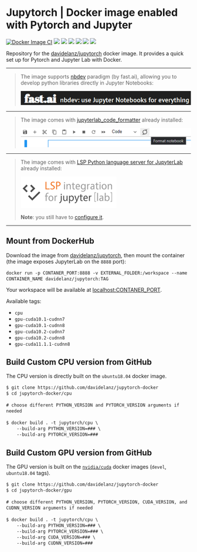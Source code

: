 # Jupytorch | Docker image enabled with Pytorch and Jupyter

[![Docker Image CI](https://github.com/Davidelanz/jupytorch-docker/actions/workflows/docker-image.yml/badge.svg)](https://github.com/Davidelanz/jupytorch-docker/actions/workflows/docker-image.yml)
[![](https://img.shields.io/badge/Ubuntu-18.04-orange)](https://releases.ubuntu.com/20.04/)
[![](https://img.shields.io/badge/Python-3.7-yellow)](https://www.python.org/downloads/release/python-370/)
[![](https://img.shields.io/badge/MiniConda-yes-green)](https://docs.conda.io/en/latest/miniconda.html)
[![](https://img.shields.io/badge/PyTorch-1.8.1-green)](https://github.com/pytorch/pytorch/releases/tag/v1.8.1)
[![](https://img.shields.io/badge/CPU_only-yes-green)](#)
[![](https://img.shields.io/badge/CUDA-10.1|10.2|11.1-green)](https://hub.docker.com/r/nvidia/cuda)

Repository for the [davidelanz/jupytorch](https://hub.docker.com/r/davidelanz/jupytorch) docker image. 
It provides a quick set up for Pytorch and Jupyter Lab with Docker.

---

> The image supports [nbdev](https://nbdev.fast.ai/) paradigm (by fast.ai), 
> allowing you to develop python libraries directly in Jupyter Notebooks:
>
> [![](https://raw.githubusercontent.com/Davidelanz/jupytorch-docker/master/.docs/nbdev.png)](https://nbdev.fast.ai/)

---

> The image comes with [jupyterlab_code_formatter](https://jupyterlab-code-formatter.readthedocs.io/) already installed:
>
> [![](https://raw.githubusercontent.com/Davidelanz/jupytorch-docker/master/.docs/formatter.png)](https://jupyterlab-code-formatter.readthedocs.io/)

---

> The image comes with [LSP Python language server for JupyterLab](https://jupyterlab-lsp.readthedocs.io/en/latest/index.html) already installed:
>
> [![](https://raw.githubusercontent.com/Davidelanz/jupytorch-docker/master/.docs/lsp-integration.png)](https://jupyterlab-lsp.readthedocs.io/en/latest/index.html)
>
> **Note**: you still have to [configure it](https://jupyterlab-lsp.readthedocs.io/en/latest/Configuring.html).

---


## Mount from DockerHub

Download the image from [davidelanz/jupytorch](https://hub.docker.com/r/davidelanz/jupytorch), 
then mount the container (the image exposes JupyterLab on the ``8888`` port):
```
docker run -p CONTANER_PORT:8888 -v EXTERNAL_FOLDER:/workspace --name CONTAINER_NAME davidelanz/jupytorch:TAG
```

Your workspace will be available at [localhost:CONTANER_PORT](localhost:CONTANER_PORT).

Available tags:
- ``cpu``
- ``gpu-cuda10.1-cudnn7``
- ``gpu-cuda10.1-cudnn8``
- ``gpu-cuda10.2-cudnn7``
- ``gpu-cuda10.2-cudnn8``
- ``gpu-cuda11.1.1-cudnn8``

## Build Custom CPU version from GitHub

The CPU version is directly built on the ``ubuntu18.04`` docker image.

```
$ git clone https://github.com/davidelanz/jupytorch-docker
$ cd jupytorch-docker/cpu

# choose different PYTHON_VERSION and PYTORCH_VERSION arguments if needed

$ docker build . -t jupytorch/cpu \
    --build-arg PYTHON_VERSION=### \
    --build-arg PYTORCH_VERSION=###
```

## Build Custom GPU version from GitHub

The GPU version is built on the [``nvidia/cuda``](https://hub.docker.com/r/nvidia/cuda/) docker 
images (``devel``, ``ubuntu18.04`` tags).

```
$ git clone https://github.com/davidelanz/jupytorch-docker
$ cd jupytorch-docker/gpu

# choose different PYTHON_VERSION, PYTORCH_VERSION, CUDA_VERSION, and CUDNN_VERSION arguments if needed

$ docker build . -t jupytorch/cpu \
    --build-arg PYTHON_VERSION=### \
    --build-arg PYTORCH_VERSION=### \
    --build-arg CUDA_VERSION=### \
    --build-arg CUDNN_VERSION=###
```
